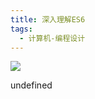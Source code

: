 ```yaml
---
title: 深入理解ES6
tags:
  - 计算机-编程设计
---
```


![](https://wfqqreader-1252317822.image.myqcloud.com/cover/222/33692222/s_33692222.jpg)

undefined
